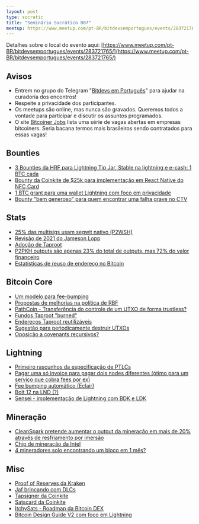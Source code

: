 ```yaml
---
layout: post
type: socratic
title: "Seminário Socrático 007"
meetup: https://www.meetup.com/pt-BR/bitdevsemportugues/events/283721765/
---
```


Detalhes sobre o local do evento aqui: [https://www.meetup.com/pt-BR/bitdevsemportugues/events/283721765/](https://www.meetup.com/pt-BR/bitdevsemportugues/events/283721765/)

## Avisos

- Entrem no grupo do Telegram "[Bitdevs em Português](https://t.me/joinchat/lHusQ1bV9fUyNDY5)" para ajudar na curadoria dos encontros!
- Respeite a privacidade dos participantes. 
- Os meetups são online, mas nunca são gravados. Queremos todos a vontade para participar e discutir os assuntos programados.
- O site [Bitcoiner Jobs](https://bitcoinerjobs.co/) lista uma série de vagas abertas em empresas bitcoiners. Seria bacana termos mais brasileiros sendo contratados para essas vagas!

## Bounties

- [3 Bounties da HRF para Lightning Tip Jar, Stable na lightning e e-cash: 1 BTC cada](https://bitcoinmagazine.com/business/hrf-strike-launch-lightning-bounty-in-bitcoin)
- [Bounty da Coinkite de $25k para implementação em React Native do NFC Card](https://twitter.com/nvk/status/1493985018409979906)
- [1 BTC grant para uma wallet Lightning com foco em privacidade](https://blog.wasabiwallet.io/1-btc-ln-privacy-grant/)
- [Bounty "bem generoso" para quem encontrar uma falha grave no CTV](https://mobile.twitter.com/JeremyRubin/status/1477760236115034113)

## Stats

- [25% das multisigs usam segwit nativo (P2WSH)](https://transactionfee.info/charts/inputs-multisig-distribution/)
- [Revisão de 2021 do Jameson Lopp](https://blog.lopp.net/bitcoin-2021-annual-review/)
- [Adoção de Taproot](https://txstats.com/dashboard/db/taproot-statistics?orgId=1)
- [P2PKH outputs são apenas 23% do total de outputs, mas 72% do valor financeiro](https://twitter.com/murchandamus/status/1493344130302414851)
- [Estatísticas de reuso de endereço no Bitcoin](https://blog.bitmex.com/bitcoin-address-re-use-statistics/)

## Bitcoin Core

- [Um modelo para fee-bumping](https://lists.linuxfoundation.org/pipermail/bitcoin-dev/2021-December/019627.html)
- [Propostas de melhorias na política de RBF](https://lists.linuxfoundation.org/pipermail/bitcoin-dev/2022-January/019817.html)
- [PathCoin - Transferência do controle de um UTXO de forma trustless?](https://lists.linuxfoundation.org/pipermail/bitcoin-dev/2022-January/019809.html)
- [Fundos Taproot "burned"](https://suredbits.com/taproot-funds-burned-on-the-bitcoin-blockchain/)
- [Endereços Taproot reutilizáveis](https://gist.github.com/Kixunil/0ddb3a9cdec33342b97431e438252c0a)
- [Sugestão para periodicamente destruir UTXOs](https://lists.linuxfoundation.org/pipermail/bitcoin-dev/2022-February/019860.html)
- [Oposição a covenants recursivos?](https://lists.linuxfoundation.org/pipermail/bitcoin-dev/2022-February/019885.html)

## Lightning

- [Primeiro rascunhos da especificação de PTLCs](https://lists.linuxfoundation.org/pipermail/lightning-dev/2021-December/003377.html)
- [Pagar uma só invoice para pagar dois nodes diferentes (ótimo para um serviço que cobra fees por ex)](https://lists.linuxfoundation.org/pipermail/lightning-dev/2021-December/003415.html)
- [Fee bumping automático (Eclair)](https://github.com/ACINQ/eclair/pull/2113)
- [Bolt 12 na LND (?)](https://github.com/lightningnetwork/lnd/issues/5594#issuecomment-1042314431)
- [Sensei - implementação de Lightning com BDK e LDK](https://twitter.com/JohnCantrell97/status/1491135343604957187)

## Mineração
 
- [CleanSpark pretende aumentar o output da mineração em mais de 20% através de resfriamento por imersão](https://www.coindesk.com/business/2021/12/09/cleanspark-aims-to-grow-bitcoin-mining-output-over-20-through-immersion-cooling/)
- [Chip de mineração da Intel](https://www.tomshardware.com/news/intel-to-unveil-bitcoin-mining-bonanza-mine-asic-at-chip-conference)
- [4 mineradores solo encontrando um bloco em 1 mês?](https://twitter.com/BitcoinErrorLog/status/1489191267884019715)

## Misc

- [Proof of Reserves da Kraken](https://www.kraken.com/proof-of-reserves)
- [Jaf brincando com DLCs](https://twitter.com/fiatjaf/status/1493906753876021250)
- [Tapsigner da Coinkite](https://twitter.com/nvk/status/1484179617984356355?s=20)
- [Satscard da Coinkite](https://twitter.com/nvk/status/1483839640524230656)
- [ItchySats - Roadmap da Bitcoin DEX](https://itchysats.medium.com/itchysats-roadmap-to-the-most-awesome-bitcoin-dex-464a42bf4881)
- [Bitcoin Design Guide V2 com foco em Lightning](https://bitcoinmagazine.com/business/bitcoin-design-guide-v2-launches-with-focus-on-lightning)

